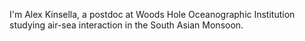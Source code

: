 I'm Alex Kinsella, a postdoc at Woods Hole Oceanographic Institution studying air-sea interaction in the South Asian Monsoon. 

<!---
alexkinsella/alexkinsella is a ✨ special ✨ repository because its `README.md` (this file) appears on your GitHub profile.
You can click the Preview link to take a look at your changes.
--->
